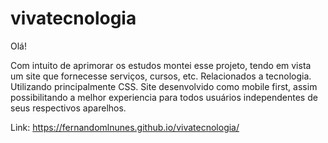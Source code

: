 # vivatecnologia

Olá!

Com intuito de aprimorar os estudos montei esse projeto, tendo em vista um site que fornecesse serviços, cursos, etc. Relacionados a tecnologia. Utilizando principalmente CSS.
Site desenvolvido como mobile first, assim possibilitando a melhor experiencia para todos usuários independentes de seus respectivos aparelhos.

Link: https://fernandomlnunes.github.io/vivatecnologia/
